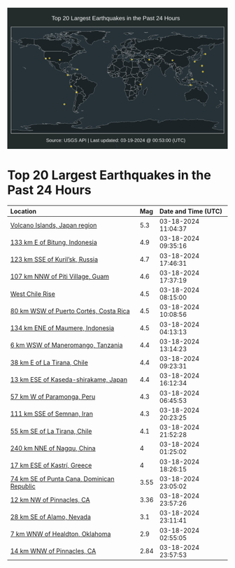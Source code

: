 ![Map](./map.png)

# Top 20 Largest Earthquakes in the Past 24 Hours

| Location | Mag | Date and Time (UTC) |
|:---|:---|:---|
| [Volcano Islands, Japan region](https://earthquake.usgs.gov/earthquakes/eventpage/us6000mjkb) | 5.3 | 03-18-2024 11:04:37 |
| [133 km E of Bitung, Indonesia](https://earthquake.usgs.gov/earthquakes/eventpage/us6000mjk4) | 4.9 | 03-18-2024 09:35:16 |
| [123 km SSE of Kuril’sk, Russia](https://earthquake.usgs.gov/earthquakes/eventpage/us6000mjm8) | 4.7 | 03-18-2024 17:46:31 |
| [107 km NNW of Piti Village, Guam](https://earthquake.usgs.gov/earthquakes/eventpage/us6000mjlf) | 4.6 | 03-18-2024 17:37:19 |
| [West Chile Rise](https://earthquake.usgs.gov/earthquakes/eventpage/us6000mjjw) | 4.5 | 03-18-2024 08:15:00 |
| [80 km WSW of Puerto Cortés, Costa Rica](https://earthquake.usgs.gov/earthquakes/eventpage/us6000mjk7) | 4.5 | 03-18-2024 10:08:56 |
| [134 km ENE of Maumere, Indonesia](https://earthquake.usgs.gov/earthquakes/eventpage/us6000mjj2) | 4.5 | 03-18-2024 04:13:13 |
| [6 km WSW of Maneromango, Tanzania](https://earthquake.usgs.gov/earthquakes/eventpage/us6000mjkm) | 4.4 | 03-18-2024 13:14:23 |
| [38 km E of La Tirana, Chile](https://earthquake.usgs.gov/earthquakes/eventpage/us6000mjk0) | 4.4 | 03-18-2024 09:23:31 |
| [13 km ESE of Kaseda-shirakame, Japan](https://earthquake.usgs.gov/earthquakes/eventpage/us6000mjl9) | 4.4 | 03-18-2024 16:12:34 |
| [57 km W of Paramonga, Peru](https://earthquake.usgs.gov/earthquakes/eventpage/us6000mjje) | 4.3 | 03-18-2024 06:45:53 |
| [111 km SSE of Semnan, Iran](https://earthquake.usgs.gov/earthquakes/eventpage/us6000mjnc) | 4.3 | 03-18-2024 20:23:25 |
| [55 km SE of La Tirana, Chile](https://earthquake.usgs.gov/earthquakes/eventpage/us6000mjnm) | 4.1 | 03-18-2024 21:52:28 |
| [240 km NNE of Nagqu, China](https://earthquake.usgs.gov/earthquakes/eventpage/us6000mjip) | 4 | 03-18-2024 01:25:02 |
| [17 km ESE of Kastrí, Greece](https://earthquake.usgs.gov/earthquakes/eventpage/us6000mjmr) | 4 | 03-18-2024 18:26:15 |
| [74 km SE of Punta Cana, Dominican Republic](https://earthquake.usgs.gov/earthquakes/eventpage/pr2024078000) | 3.55 | 03-18-2024 23:05:02 |
| [12 km NW of Pinnacles, CA](https://earthquake.usgs.gov/earthquakes/eventpage/nc74019636) | 3.36 | 03-18-2024 23:57:26 |
| [28 km SE of Alamo, Nevada](https://earthquake.usgs.gov/earthquakes/eventpage/nn00874991) | 3.1 | 03-18-2024 23:11:41 |
| [7 km WNW of Healdton, Oklahoma](https://earthquake.usgs.gov/earthquakes/eventpage/us6000mjiv) | 2.9 | 03-18-2024 02:55:05 |
| [14 km WNW of Pinnacles, CA](https://earthquake.usgs.gov/earthquakes/eventpage/nc74019631) | 2.84 | 03-18-2024 23:57:53 |
